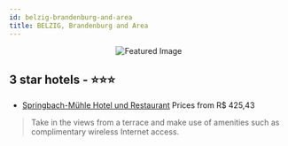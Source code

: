 ```yaml
---
id: belzig-brandenburg-and-area
title: BELZIG, Brandenburg and Area
---
```


<center><img src="https://i.travelapi.com/hotels/33000000/32340000/32339600/32339530/dbd666ca_z.jpg" alt="Featured Image" /></center>


##  3 star hotels - ⭐️⭐️⭐️

-    [Springbach-Mühle Hotel und Restaurant](https://us.hurb.com/hotels/belzig/springbach-muhle-hotel-und-restaurant-JNP-JP00223Z?cmp=18055) Prices from R$ 425,43
   > Take in the views from a terrace and make use of amenities such as complimentary wireless Internet access.

